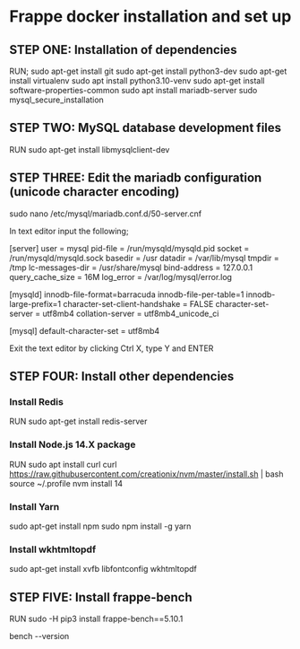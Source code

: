 # Frappe docker installation and set up

## STEP ONE: Installation of dependencies
RUN;
sudo apt-get install git
sudo apt-get install python3-dev
sudo apt-get install virtualenv
sudo apt install python3.10-venv
sudo apt-get install software-properties-common
sudo apt install mariadb-server
sudo mysql_secure_installation

## STEP TWO: MySQL database development files
RUN
sudo apt-get install libmysqlclient-dev

## STEP THREE: Edit the mariadb configuration (unicode character encoding)
sudo nano /etc/mysql/mariadb.conf.d/50-server.cnf

In text editor input the following;

 [server]
 user = mysql
 pid-file = /run/mysqld/mysqld.pid
 socket = /run/mysqld/mysqld.sock
 basedir = /usr
 datadir = /var/lib/mysql
 tmpdir = /tmp
 lc-messages-dir = /usr/share/mysql
 bind-address = 127.0.0.1
 query_cache_size = 16M
 log_error = /var/log/mysql/error.log

 [mysqld]
 innodb-file-format=barracuda
 innodb-file-per-table=1
 innodb-large-prefix=1
 character-set-client-handshake = FALSE
 character-set-server = utf8mb4
 collation-server = utf8mb4_unicode_ci      
 
 [mysql]
 default-character-set = utf8mb4

Exit the text editor by clicking Ctrl X, type Y and ENTER

## STEP FOUR: Install other dependencies 
### Install Redis
RUN
sudo apt-get install redis-server

### Install Node.js 14.X package
RUN
sudo apt install curl 
curl https://raw.githubusercontent.com/creationix/nvm/master/install.sh | bash
source ~/.profile
nvm install 14

### Install Yarn
sudo apt-get install npm
sudo npm install -g yarn

### Install wkhtmltopdf
sudo apt-get install xvfb libfontconfig wkhtmltopdf

## STEP FIVE: Install frappe-bench
RUN
sudo -H pip3 install frappe-bench==5.10.1

bench --version




